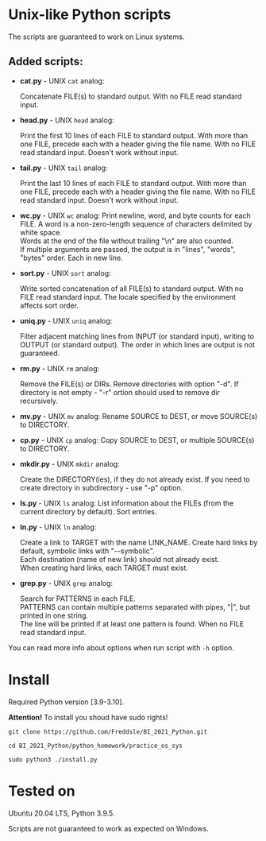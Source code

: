 # Unix-like Python scripts

The scripts are guaranteed to work on Linux systems. 

## Added scripts:

- **cat.py** - UNIX `cat` analog:
    
    Concatenate FILE(s) to standard output. With no FILE read standard input.

- **head.py** - UNIX `head` analog: 

    Print the first 10 lines of each FILE to standard output. With more than one FILE, precede each with a header giving the file name. With no FILE read standard input. Doesn't work without input.

- **tail.py** - UNIX `tail` analog: 
    
    Print the last 10 lines of each FILE to standard output. With more than one FILE, precede each with a header giving the file name. With no FILE read standard input. Doesn't work without input.

- **wc.py** - UNIX `wc` analog: 
    Print newline, word, and byte counts for each FILE. A word is a non-zero-length sequence of characters delimited by white space. \
    Words at the end of the file without trailing "\n" are also counted. \
    If multiple arguments are passed, the output is in "lines", "words", "bytes" order. Each in new line.

- **sort.py** - UNIX `sort` analog: 
    
    Write sorted concatenation of all FILE(s) to standard output. With no FILE read standard input. The locale specified by the environment affects sort order.

- **uniq.py** - UNIX `uniq` analog: 
    
    Filter adjacent matching lines from INPUT (or standard input), writing to OUTPUT (or standard output). The order in which lines are output is not guaranteed.

- **rm.py** - UNIX `rm` analog: 
    
    Remove the FILE(s) or DIRs. Remove directories with option "-d". If directory is not empty - "-r" ortion should used to remove dir recursively.

- **mv.py** - UNIX `mv` analog: Rename SOURCE to DEST, or move SOURCE(s) to DIRECTORY.

- **cp.py** - UNIX `cp` analog: Copy SOURCE to DEST, or multiple SOURCE(s) to DIRECTORY.

- **mkdir.py** - UNIX `mkdir` analog: 

    Create the DIRECTORY(ies), if they do not already exist. If you need to create directory in subdirectory - use "-p" option.

- **ls.py** - UNIX `ls` analog: List information about the FILEs (from the current directory by default). Sort entries.

- **ln.py** - UNIX `ln` analog: 

    Create a link to TARGET with the name LINK_NAME. Create hard links by default, symbolic links with "--symbolic". \
    Each destination (name of new link) should not already exist. \
    When creating hard links, each TARGET must exist.

- **grep.py** - UNIX `grep` analog: 
    
    Search for PATTERNS in each FILE. \
    PATTERNS can contain multiple patterns separated with pipes, "|", but printed in one string. \
    The line will be printed if at least one pattern is found. When no FILE read standard input.

You can read more info about options when run script with `-h` option.


# Install

Required Python version [3.9-3.10].

**Attention!** To install you shoud have sudo rights!
```
git clone https://github.com/Freddsle/BI_2021_Python.git

cd BI_2021_Python/python_homework/practice_os_sys

sudo python3 ./install.py
``` 


# Tested on
Ubuntu 20.04 LTS, Python 3.9.5.

Scripts are not guaranteed to work as expected on Windows.
